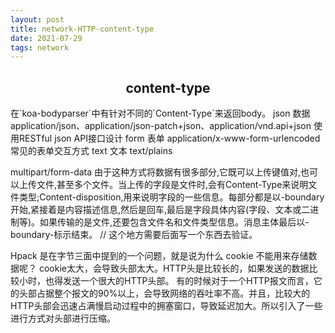 ```yaml
---
layout: post
title: network-HTTP-content-type
date: 2021-07-29
tags: network
---
```


<h2 align="center">content-type</h2>
在`koa-bodyparser`中有针对不同的`Content-Type`来返回body。
json 数据  application/json、application/json-patch+json、application/vnd.api+json  使用RESTful json API接口设计
form 表单  application/x-www-form-urlencoded   常见的表单交互方式
text 文本  text/plains 

multipart/form-data
由于这种方式将数据有很多部分,它既可以上传键值对,也可以上传文件,甚至多个文件。当上传的字段是文件时,会有Content-Type来说明文件类型;Content-disposition,用来说明字段的一些信息。每部分都是以-boundary开始,紧接着是内容描述信息,然后是回车,最后是字段具体内容(字段、文本或二进制等)。如果传输的是文件,还要包含文件名和文件类型信息。消息主体最后以-boundary-标示结束。
// 这个地方需要后面写一个东西去验证。



Hpack 是在字节三面中提到的一个问题，就是说为什么 cookie 不能用来存储数据呢？
cookie太大，会导致头部太大。HTTP头是比较长的，如果发送的数据比较小时，也得发送一个很大的HTTP头部。
有的时候对于一个HTTP报文而言，它的头部占据整个报文的90%以上，会导致网络的吞吐率不高。并且，比较大的HTTP头部会迅速占满慢启动过程中的拥塞窗口，导致延迟加大。所以引入了一些进行方式对头部进行压缩。